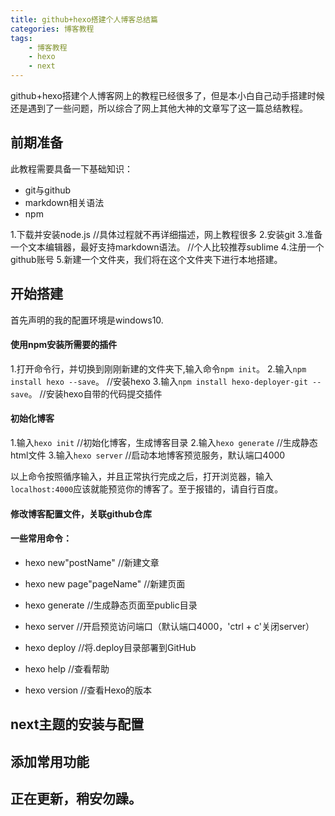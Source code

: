 ```yaml
---
title: github+hexo搭建个人博客总结篇
categories: 博客教程
tags:
	- 博客教程
	- hexo
	- next
---
```


github+hexo搭建个人博客网上的教程已经很多了，但是本小白自己动手搭建时候还是遇到了一些问题，所以综合了网上其他大神的文章写了这一篇总结教程。

<!--more-->

## 前期准备

此教程需要具备一下基础知识：

- git与github
- markdown相关语法
- npm

1.下载并安装node.js   //具体过程就不再详细描述，网上教程很多
2.安装git
3.准备一个文本编辑器，最好支持markdown语法。	//个人比较推荐sublime
4.注册一个github账号
5.新建一个文件夹，我们将在这个文件夹下进行本地搭建。 

## 开始搭建

首先声明的我的配置环境是windows10.

#### 使用npm安装所需要的插件

1.打开命令行，并切换到刚刚新建的文件夹下,输入命令`npm init`。
2.输入`npm install hexo --save`。	//安装hexo
3.输入`npm install hexo-deployer-git --save`。	//安装hexo自带的代码提交插件

#### 初始化博客

1.输入`hexo init`	//初始化博客，生成博客目录
2.输入`hexo generate`	//生成静态html文件
3.输入`hexo server`		//启动本地博客预览服务，默认端口4000

以上命令按照循序输入，并且正常执行完成之后，打开浏览器，输入`localhost:4000`应该就能预览你的博客了。至于报错的，请自行百度。

#### 修改博客配置文件，关联github仓库

#### 一些常用命令：

- hexo new"postName" 	//新建文章

- hexo new page"pageName" 	//新建页面

- hexo generate 	//生成静态页面至public目录

- hexo server 	//开启预览访问端口（默认端口4000，'ctrl + c'关闭server）

- hexo deploy 	//将.deploy目录部署到GitHub

- hexo help 	//查看帮助

- hexo version 	//查看Hexo的版本

## next主题的安装与配置

## 添加常用功能

## 正在更新，稍安勿躁。